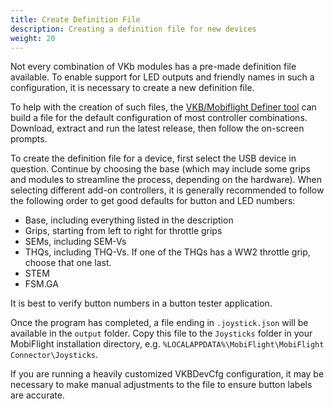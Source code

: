 ```yaml
---
title: Create Definition File
description: Creating a definition file for new devices
weight: 20
---
```

Not every combination of VKb modules has a pre-made definition file available. To enable support for LED outputs and friendly names in such a configuration, it is necessary to create a new definition file.

To help with the creation of such files, the [VKB/Mobiflight Definer tool](https://github.com/cbrauers/VKB-Mobiflight-Definer/releases/latest) can build a file for the default configuration of most controller combinations. Download, extract and run the latest release, then follow the on-screen prompts.

To create the definition file for a device, first select the USB device in question. Continue by choosing the base (which may include some grips and modules to streamline the process, depending on the hardware). When selecting different add-on controllers, it is generally recommended to follow the following order to get good defaults for button and LED numbers:

- Base, including everything listed in the description
- Grips, starting from left to right for throttle grips
- SEMs, including SEM-Vs
- THQs, including THQ-Vs. If one of the THQs has a WW2 throttle grip, choose that one last.
- STEM
- FSM.GA

It is best to verify button numbers in a button tester application.

Once the program has completed, a file ending in `.joystick.json` will be available in the `output` folder. Copy this file to the `Joysticks` folder in your MobiFlight installation directory, e.g. `%LOCALAPPDATA%\MobiFlight\MobiFlight Connector\Joysticks`.

If you are running a heavily customized VKBDevCfg configuration, it may be necessary to make manual adjustments to the file to ensure button labels are accurate.